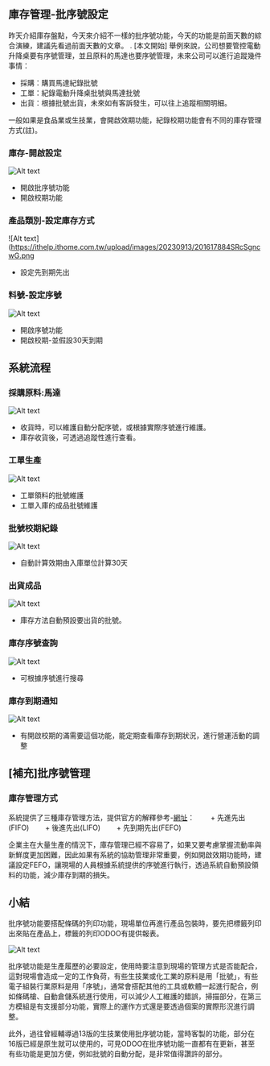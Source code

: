 ## 庫存管理-批序號設定

昨天介紹庫存盤點，今天來介紹不一樣的批序號功能，今天的功能是前面天數的綜合演練，建議先看過前面天數的文章。
.
[本文開始]
舉例來說，公司想要管控電動升降桌要有序號管理，並且原料的馬達也要序號管理，未來公司可以進行追蹤幾件事情：

- 採購：購買馬達紀錄批號
- 工單：紀錄電動升降桌批號與馬達批號
- 出貨：根據批號出貨，未來如有客訴發生，可以往上追蹤相關明細。

一般如果是食品業或生技業，會開啟效期功能，紀錄校期功能會有不同的庫存管理方式(註)。

### 庫存-開啟設定

![Alt text](https://ithelp.ithome.com.tw/upload/images/20230913/20161788LPm63Y9X65.png)

- 開啟批序號功能
- 開啟校期功能

### 產品類別-設定庫存方式

![Alt text](https://ithelp.ithome.com.tw/upload/images/20230913/201617884SRcSgncwG.png

- 設定先到期先出

### 料號-設定序號

![Alt text](https://ithelp.ithome.com.tw/upload/images/20230913/20161788RI037vTUPb.png)

- 開啟序號功能
- 開啟校期-並假設30天到期

## 系統流程

### 採購原料:馬達

![Alt text](https://ithelp.ithome.com.tw/upload/images/20230913/20161788BQemEWRxoz.png)

- 收貨時，可以維護自動分配序號，或根據實際序號進行維護。
- 庫存收貨後，可透過追蹤性進行查看。

### 工單生產

![Alt text](https://ithelp.ithome.com.tw/upload/images/20230913/20161788bfH03EwMtO.png)

- 工單領料的批號維護
- 工單入庫的成品批號維護

### 批號校期紀錄

![Alt text](https://ithelp.ithome.com.tw/upload/images/20230913/20161788axfhC67toO.png)

- 自動計算效期由入庫單位計算30天

### 出貨成品

![Alt text](https://ithelp.ithome.com.tw/upload/images/20230913/20161788bLYse8neYb.png)

- 庫存方法自動預設要出貨的批號。

### 庫存序號查詢

![Alt text](https://ithelp.ithome.com.tw/upload/images/20230913/20161788nP01mkXWrE.png)

- 可根據序號進行搜尋

### 庫存到期通知

![Alt text](https://ithelp.ithome.com.tw/upload/images/20230913/20161788npHFZqaAtK.png)

- 有開啟校期的滿需要這個功能，能定期查看庫存到期狀況，進行營運活動的調整

## [補充]批序號管理

### 庫存管理方式

系統提供了三種庫存管理方法，提供官方的解釋參考-[網址](https://www.odoo.com/documentation/16.0/applications/inventory_and_mrp/inventory/routes/strategies/removal.html)：
　　+ 先進先出(FIFO)
　　+ 後進先出(LIFO)
　　+ 先到期先出(FEFO)

企業主在大量生產的情況下，庫存管理已經不容易了，如果又要考慮掌握流動率與新鮮度更加困難，因此如果有系統的協助管理非常重要，例如開啟效期功能時，建議設定FEFO，讓現場的人員根據系統提供的序號進行執行，透過系統自動預設領料的功能，減少庫存到期的損失。

## 小結

批序號功能要搭配條碼的列印功能，現場單位再進行產品包裝時，要先把標籤列印出來貼在產品上，標籤的列印ODOO有提供報表。

![Alt text](https://ithelp.ithome.com.tw/upload/images/20230914/20161788W9VY4wbdEG.png)

批序號功能是生產履歷的必要設定，使用時要注意到現場的管理方式是否能配合，這對現場會造成一定的工作負荷，有些生技業或化工業的原料是用「批號」，有些電子組裝行業原料是用「序號」，通常會搭配其他的工具或軟體一起進行配合，例如條碼槍、自動倉儲系統進行使用，可以減少人工維護的錯誤，掃描部分，在第三方模組是有支援部分功能，實際上的運作方式還是要透過個案的實際形況進行調整。

此外，過往曾經輔導過13版的生技業使用批序號功能，當時客製的功能，部分在16版已經是原生就可以使用的，可見ODOO在批序號功能一直都有在更新，甚至有些功能是更加方便，例如批號的自動分配，是非常值得讚許的部分。
